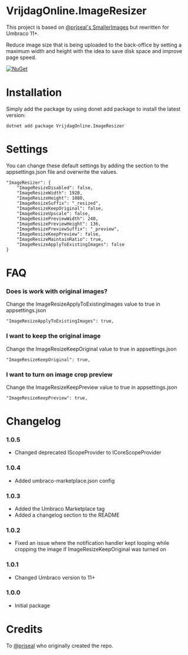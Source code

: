 
# VrijdagOnline.ImageResizer

This project is based on [@prjseal's SmallerImages](https://www.github.com/prjseal/SmallerImages) but rewritten for Umbraco 11+. 

Reduce image size that is being uploaded to the back-office by setting a maximum width and height with the idea to save disk space and improve page speed.

[![NuGet](https://img.shields.io/nuget/dt/VrijdagOnline.ImageResizer?label=Downloads&color=green)](https://www.nuget.org/packages/VrijdagOnline.ImageResizer/)

# Installation
Simply add the package by using donet add package to install the latest version:
```
dotnet add package VrijdagOnline.ImageResizer
```

# Settings
You can change these default settings by adding the section to the appsettings.json file and overwrite the values.

```
"ImageResizer": {
    "ImageResizeDisabled": false,
    "ImageResizeWidth": 1920,
    "ImageResizeHeight": 1080,
    "ImageResizeSuffix": "_resized",
    "ImageResizeKeepOriginal": false,
    "ImageResizeUpscale": false,
    "ImageResizePreviewWidth": 240,
    "ImageResizePreviewHeight": 136,
    "ImageResizePreviewSuffix": "_preview",
    "ImageResizeKeepPreview": false,
    "ImageResizeMaintainRatio": true,
    "ImageResizeApplyToExistingImages": false
}
```

# FAQ
### Does is work with original images?
Change the ImageResizeApplyToExistingImages value to true in appsettings.json
```
"ImageResizeApplyToExistingImages": true,
```
### I want to keep the original image
Change the ImageResizeKeepOriginal value to true in appsettings.json
```
"ImageResizeKeepOriginal": true,
```
### I want to turn on image crop preview
Change the ImageResizeKeepPreview value to true in appsettings.json
```
"ImageResizeKeepPreview": true,
```
# Changelog
### 1.0.5
- Changed deprecated IScopeProvider to ICoreScopeProvider
### 1.0.4
- Added umbraco-marketplace.json config
### 1.0.3
- Added the Umbraco Marketplace tag
- Added a changelog section to the README
### 1.0.2
- Fixed an issue where the notification handler kept looping while cropping the image if ImageResizeKeepOriginal was turned on
### 1.0.1
- Changed Umbraco version to 11+
### 1.0.0
- Initial package

# Credits
To [@prjseal](https://www.github.com/prjsea) who originally created the repo.

